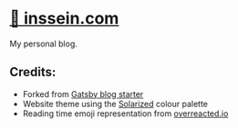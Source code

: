 # [🤯 inssein.com](https://inssein.com/)

My personal blog.

## Credits:

- Forked from [Gatsby blog starter](https://github.com/gatsbyjs/gatsby-starter-blog)
- Website theme using the [Solarized](<https://en.wikipedia.org/wiki/Solarized_(color_scheme)>) colour palette
- Reading time emoji representation from [overreacted.io](https://overreacted.io/)

